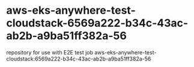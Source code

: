 # aws-eks-anywhere-test-cloudstack-6569a222-b34c-43ac-ab2b-a9ba51ff382a-56
repository for use with E2E test job aws-eks-anywhere-test-cloudstack:6569a222-b34c-43ac-ab2b-a9ba51ff382a-56
